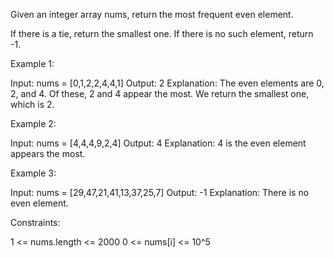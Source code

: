 Given an integer array nums, return the most frequent even element.

If there is a tie, return the smallest one. If there is no such element,
return -1.


Example 1:


Input: nums = [0,1,2,2,4,4,1]
Output: 2
Explanation:
The even elements are 0, 2, and 4. Of these, 2 and 4 appear the most.
We return the smallest one, which is 2.

Example 2:


Input: nums = [4,4,4,9,2,4]
Output: 4
Explanation: 4 is the even element appears the most.


Example 3:


Input: nums = [29,47,21,41,13,37,25,7]
Output: -1
Explanation: There is no even element.



Constraints:


1 <= nums.length <= 2000
0 <= nums[i] <= 10^5




